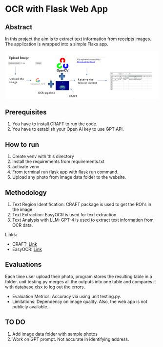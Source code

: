 # OCR with Flask Web App


## Abstract
In this project the aim is to extract text information from receipts images. 
The application is wrapped into a simple Flaks app.

<img width="1000" alt="teaser" src="./figure/image_schema.PNG">


## Prerequisites

1. You have to install CRAFT to run the code.
2. You have to establish your Open AI key to use GPT API.


## How to run

1. Create venv with this directory
2. Install the requirements from requirements.txt
3. activate venv
4. From terminal run flask app with flask run command.
5. Upload any photo from image data folder to the website. 


## Methodology
1. Text Region Identification: CRAFT package is used to get the ROI's in the image.
2. Text Extraction: EasyOCR is used for text extraction.
3. Text Analysis with LLM: GPT-4 is used to extract text information from OCR data.
   
Links:
- CRAFT: [Link](https://github.com/clovaai/CRAFT-pytorch)
- EasyOCR: [Link](https://github.com/JaidedAI/EasyOCR)


## Evaluations

Each time user upload their photo, program stores the resulting table in a folder. 
unit testing.py merges all the outputs into one table and compares it with database.xlsx to log out the errors.


- Evaluation Metrics: Accuracy via using unit testing.py.
- Limitations: Dependency on image quality. Also, the web app is not publicly available.


## TO DO

1. Add image data folder with sample photos
2. Work on GPT prompt. Not accurate in identifying address.



